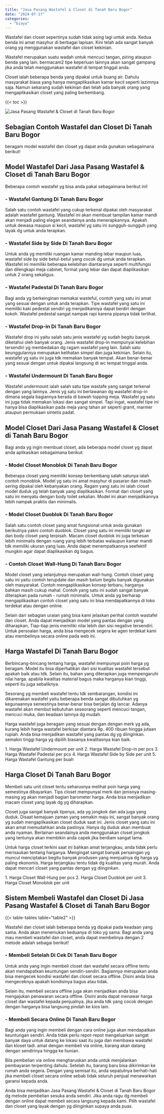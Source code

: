 ```yaml
---
title: "Jasa Pasang Wastafel & Closet di Tanah Baru Bogor"
date: "2024-07-17"
categories: 
  - "biaya"
---
```


Wastafel dan closet sepertinya sudah tidak asing lagi untuk anda. Kedua benda ini amat masyhur di berbagai lapisan. Kini telah ada sangat banyak orang yg menggunakan wastafel dan closet kekinian.

Wastafel merupakan suatu wadah untuk mencuci tangan, piring ataupun benda yang lain. bermacam2 tipe keperluan lainnya akan sangat gampang jika anda telah menggunakan wastafel di tempat tinggal anda.

Closet ialah beberapa benda yang dipakai untuk buang air. Dahulu masyarakat biasa yang hanya mengaplikasikan kamar kecil seperti lazimnya saja. Namun sekarang sudah kekinian dan telah ada banyak orang yang mengaplikasikan closet yang paling berkembang.

{{< toc >}}

![Jasa Pasang Wastafel & Closet di Tanah Baru Bogor](/images/wastafel-closet-murah54.png)

## Sebagian Contoh Wastafel dan Closet Di Tanah Baru Bogor

beragam model wastafel dan closet yg dapat anda gunakan sebagaimana berikut!

## Model Wastafel Dari Jasa Pasang Wastafel & Closet di Tanah Baru Bogor

Beberapa contoh wastafel yg bisa anda pakai sebagaimana berikut ini!

### \- Wastafel Gantung Di Tanah Baru Bogor

Salah satu contoh wastafel yang cukup terkenal dipakai oleh masyarakat adalah wastafel gantung. Wastafel ini akan membuat tampilan kamar mandi akan menjadi paling elegan seandainya anda menerapkannya. Apakah untuk dewasa maupun si kecil, wastafel yg satu ini sungguh-sungguh yang layak dg untuk anda terapkan.

### \- Wastafel Side by Side Di Tanah Baru Bogor

Untuk anda yg memiliki ruangan kamar manding lebar maupun luas, wastafel side by side betul-betul yang cocok dg untuk anda terapkan. Wastafel ini memiliki beberapa kelebihan diantaranya seperti multifungsi dan dilengkapi meja cabinet, format yang lebar dan dapat diaplikasikan untuk 2 orang sekaligus.

### \- Wastafel Padestal Di Tanah Baru Bogor

Bagi anda yg berkeinginan memakai wasteful, contoh yang satu ini amat yang sesuai dengan untuk anda terapkan. Tipe wastafel yang satu ini memiliki kaki pedestal sendiri yg menjadikannya dapat berdiri dengan kokoh. Wastafel pedestal sangat nampak rapi karena pipanya tidak terlihat.

### \- Wastafel Drop-in Di Tanah Baru Bogor

Wastafel drop ini yaitu salah satu jenis wastafel yg sudah begitu banyak diketahui oleh banyak orang. Jenis wastafel drop-in mempunyai kelebihan tersendiri yg membedakan dg ragam wastafel yang lain. Salah satu keunggulannya merupakan kelihatan simpel dan juga kekinian. Selain itu, wastafel yg satu ini juga tdk memakan banyak tempat. Akan benar-benar yang sesuai dengan untuk dipakai langsung di wc tempat tinggal anda.

### \- Wastafel Undermount Di Tanah Baru Bogor

Wastafel undermount ialah salah satu tipe wastafe yang sangat terkenal dengan yang lainnya. Jenis yg satu ini berlawanan dg wastafel drop-in dimana segala bagiannya berada di bawah topping meja. Wastafel yg satu ini juga tidak memakan lokasi dan sangat simpel. Tapi ingat, wastafel tipe ini hanya bisa diaplikasikan pada meja yang tahan air seperti granit, marmer ataupun permukaan sintetis padat.

## Model Closet Dari Jasa Pasang Wastafel & Closet di Tanah Baru Bogor

Bagi anda yg ingin membuat closet, ada beberapa model closet yg dapat anda aplikasikan sebagaimana berikut:

### \- Model Closet Monoblok Di Tanah Baru Bogor

Beberapa closet yang memiliki konsep berkembang salah satunya ialah contoh monoblok. Model yg satu ini amat masyhur di pasaran dan masih sering dipakai oleh kebanyakan orang. Ragam yang satu ini ialah closet model duduk yg telah banyak yang diaplikasikan. Format dari closet yang satu ini menyatu dengan body toilet sekalian. Model ini akan menjadikannya lebih nampak praktis dan minimalis.

### \- Model Closet Duoblok Di Tanah Baru Bogor

Salah satu contoh closet yang amat fungsional untuk anda gunakan berikutnya yakni contoh duoblok. Closet yang satu ini memiliki tangki air dan body closet yang terpisah. Macam closet duoblok ini juga terkesan lebih minimalis dengan ruang yang lebih terbatas walaupun kamar mandi tdk memiliki ukuran yang luas. Anda dapat menempatkannya seefektif mungkin agar dapat diaplikasikan dg bagus.

### \- Contoh Closet Wall-Hung Di Tanah Baru Bogor

Model closet yang selanjutnya merupakan wall-hung. Contoh closet yang satu ini yaitu contoh terupdate dan masih belum begitu banyak digunakan oleh masyarakat. Contoh mengaplikasikan konsep terbaru, harganya bahkan masih cukup mahal. Contoh yang satu ini sudah sangat banyak diterapkan pada rumah - rumah minimalis. Untuk anda yg berharap mengaplikasikan contoh closet yang satu ini bisa mendapatkannya di toko terdekat atau dengan online.

Selain dari sebagian uraian yang bisa kami jelaskan perihal contoh wastafel dan closet. Anda dapat menjadikan model yang pantas dengan yang diharapkan, Tiap-tiap jenis memiliki nilai lebih dan sisi negative tersendiri. Untuk persoalan harga, anda bisa mengecek segera ke agen terdekat kami atau membelinya secara online pada web ini.

## Harga Wastafel Di Tanah Baru Bogor

Berbincang-bincang tentang harga, wastafel mempunyai poin harga yg beragam. Model itu bisa diperhatikan dari sisi kualitas wastafel tersebut apakah baik atau tdk. Selain itu, bahan yang diterapkan juga mempengaruhi nilai harga. apabila kwalitas material bagus maka harganya kian tinggi, seperti itu juga sebaliknya.

Sesorang yg membeli wastafel tentu tdk sembarangan, kondisi ini dikarenakan wastafel yaitu beberapa benda sangat dibutuhkan yg kegunaannya semestinya benar-benar bisa berjalan dg lancar. Adanya wastafel akan membut kebutuhan seseorang seperti mencuci tangan, mencuci muka, dan keadaan lainnya dg mudah.

Harga wastafel juga beragam yang sesuai dengan dengan merk yg ada, kurang lebih harga wastafel berkisar diantara Rp. 400 ribuan hingga jutaan rupiah. Anda bisa menjadikan wastafel yang pantas dg yg diinginkan. semakin tinggi harga yg dipilih biasanya kwalitasnya kian baik.

1\. Harga Wastafel Undermount per unit 2. Harga Wastafel Drop-in per pcs 3. Harga Wastafel Padestal per pcs 4. Harga Wastafel Side by Side per unit 5. Harga Wastafel Gantung per buah

## Harga Closet Di Tanah Baru Bogor

Membeli satu unit closet tentu seharusnya melihat poin harga yang semestinya dibayarkan. Tips closet mempunyai merk dan jenisnya masing-masing yg akan menjadi bagian barometer harga. Anda bisa menjadikan macam closet yang layak dg yg diharapkan.

Closet juga sangat banyak tipenya, ada yg jongkok dan ada juga yang duduk. Disaat kemajuan zaman yang semakin maju ini, sangat banyak orang yg sudah mengaplikasikan closet duduk saat ini. Jenis closet yang satu ini akan amat memudahkan anda pastinya. Hanya dg duduk akan membuat anda nyaman. Berlainan seandainya anda menggunakan closet jongkok yang tentunya akan membikin anda capek jika berdiam sangat lama.

Untuk harga closet terkini saat ini bahkan amat terjangkau, anda tidak perlu merisaukan tentang harganya. Mengingat sangat banyak persaingan yg muncul menciptakan begitu banyak produsen yang menjualnya dg harga yg paling ekonomis. Harga terjangkau tentu tidak dg kualitas yang murah. Anda dapat mencari closet yang pantas dengan yg diinginkan.

1\. Harga Closet Wall-Hung per pcs 2. Harga Closet Duoblok per unit 3. Harga Closet Monoblok per unit

## Sistem Membeli Wastafel dan Closet Di Jasa Pasang Wastafel & Closet di Tanah Baru Bogor

{{< table-tables table="table2" >}}

Wastafel dan closet ialah beberapa benda yg dipakai pada keadaan yang sama. Anda akan menemukan keduanya di toko yg sama. Bagi anda yang mau membeli wastafel dan closet, anda dapat membelinya dengan 2 metode adalah sebagai berikut!

### \- Membeli Setelah Di Cek Di Tanah Baru Bogor

Untuk anda yang ingin membeli closet dan wastafel secara offline tentu akan mendapatkan keuntungan sendiri-sendiri. Bagiannya merupakan anda bisa mengecek kondisi wastafel dan closet secara offline. Disini anda bisa mengeceknya apakah kondisinya bagus atau tidak.

Selain itu, membeli secara offline juga akan menjadikan anda bisa mengajukan penawaran secara offline. Disini anda dapat menawar harga closet dan wastafel kepada penjualnya. jika anda tdk yang cocok dengan dengan harganya bisa langsung pindah ke kios lain.

### \- Membeli Secara Online Di Tanah Baru Bogor

Bagi anda yang ingin membeli dengan cara online juga akan mendapatkan keuntungan sendiri. Anda tidak perlu repot-repot mengeluarkan sangat banyak daya untuk datang ke lokasi saat itu juga dan membawa wastafel dan kloset tadi. amat dengan membeli via online, barang akan datang dengan sendirinya hingga ke hunian.

Bila pembelian via online mengharuskan anda untuk menjalankan pembayaran terpenting dahulu. Setelah itu, barang baru bisa dikirimkan ke rumah anda segera. Dengan yang semisal itu, anda sepatutnya berhati-hati jika membeli closet secara online sebab tidak seluruh penjual menawarkan garansi kepada anda.

Anda bisa menjadikan Jasa Pasang Wastafel & Closet di Tanah Baru Bogor dg metode pembelian sesuka anda sendiri. Jika anda ragu dg membeli dengan online dapat membeli secara langsung kepada kami. Pilih wastafel dan closet yang layak dengan yg diinginkan supaya anda puas.

